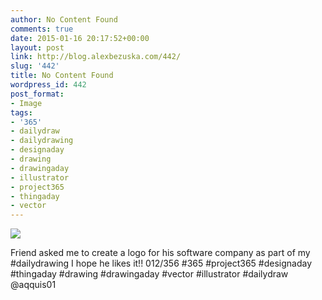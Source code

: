 ```yaml
---
author: No Content Found
comments: true
date: 2015-01-16 20:17:52+00:00
layout: post
link: http://blog.alexbezuska.com/442/
slug: '442'
title: No Content Found
wordpress_id: 442
post_format:
- Image
tags:
- '365'
- dailydraw
- dailydrawing
- designaday
- drawing
- drawingaday
- illustrator
- project365
- thingaday
- vector
---
```


![](/images/2015/01/tumblr_niadptzVT41u11b0ro1_1280.jpg)

Friend asked me to create a logo for his software company as part of my #dailydrawing I hope he likes it!!   012/356 #365 #project365 #designaday #thingaday #drawing #drawingaday #vector #illustrator #dailydraw @aqquis01
